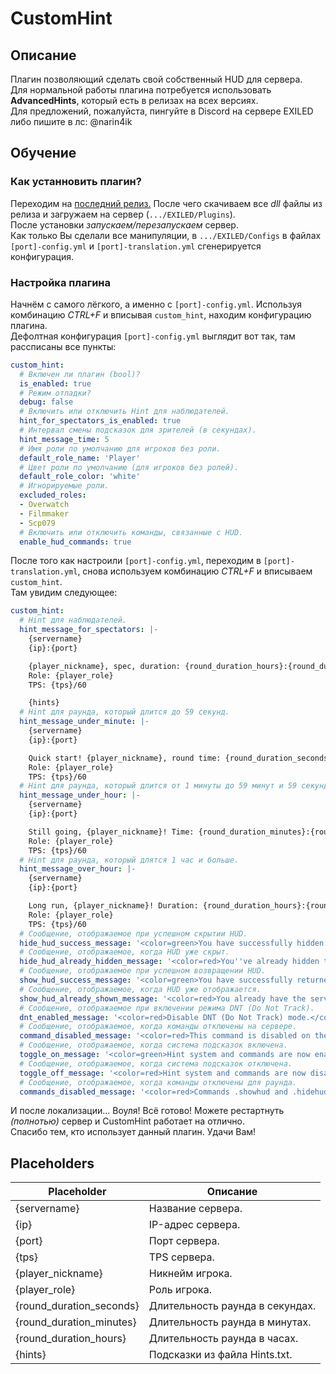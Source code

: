 # CustomHint
## Описание
Плагин позволяющий сделать свой собственный HUD для сервера.  
Для нормальной работы плагина потребуется использовать **AdvancedHints**, который есть в релизах на всех версиях.  
Для предложений, пожалуйста, пингуйте в Discord на сервере EXILED либо пишите в лс: @narin4ik  
## Обучение
### Как устанновить плагин?
Переходим на [последний релиз.](https://github.com/BTF-SCPSL/CustomHint/releases) После чего скачиваем все *dll* файлы из релиза и загружаем на сервер (`.../EXILED/Plugins`).  
После установки *запускаем/перезапускаем* сервер.  
Как только Вы сделали все манипуляции, в `.../EXILED/Configs` в файлах `[port]-config.yml` и `[port]-translation.yml` сгенерируется конфигурация.
### Настройка плагина
Начнём с самого лёгкого, а именно с `[port]-config.yml`. Используя комбинацию *CTRL+F* и вписывая `custom_hint`, находим конфигурацию плагина.  
Дефолтная конфигурация `[port]-config.yml` выглядит вот так, там рассписаны все пункты:
```yaml
custom_hint:
  # Включен ли плагин (bool)?
  is_enabled: true
  # Режим отладки?
  debug: false
  # Включить или отключить Hint для наблюдателей.
  hint_for_spectators_is_enabled: true
  # Интервал смены подсказок для зрителей (в секундах).
  hint_message_time: 5
  # Имя роли по умолчанию для игроков без роли.
  default_role_name: 'Player'
  # Цвет роли по умолчанию (для игроков без ролей).
  default_role_color: 'white'
  # Игнорируемые роли.
  excluded_roles:
  - Overwatch
  - Filmmaker
  - Scp079
  # Включить или отключить команды, связанные с HUD.
  enable_hud_commands: true
```
После того как настроили `[port]-config.yml`, переходим в `[port]-translation.yml`, снова используем комбинацию *CTRL+F* и вписываем `custom_hint`.  
Там увидим следующее:
```yaml
custom_hint:
  # Hint для наблюдателей.
  hint_message_for_spectators: |-
    {servername}
    {ip}:{port}

    {player_nickname}, spec, duration: {round_duration_hours}:{round_duration_minutes}:{round_duration_seconds}.
    Role: {player_role}
    TPS: {tps}/60

    {hints}
  # Hint для раунда, который длится до 59 секунд.
  hint_message_under_minute: |-
    {servername}
    {ip}:{port}

    Quick start! {player_nickname}, round time: {round_duration_seconds}s.
    Role: {player_role}
    TPS: {tps}/60
  # Hint для раунда, который длится от 1 минуты до 59 минут и 59 секунд.
  hint_message_under_hour: |-
    {servername}
    {ip}:{port}

    Still going, {player_nickname}! Time: {round_duration_minutes}:{round_duration_seconds}.
    Role: {player_role}
    TPS: {tps}/60
  # Hint для раунда, который длятся 1 час и больше.
  hint_message_over_hour: |-
    {servername}
    {ip}:{port}

    Long run, {player_nickname}! Duration: {round_duration_hours}:{round_duration_minutes}:{round_duration_seconds}.
    Role: {player_role}
    TPS: {tps}/60
  # Сообщение, отображаемое при успешном скрытии HUD.
  hide_hud_success_message: '<color=green>You have successfully hidden the server HUD! To get the HUD back, use .showhud</color>'
  # Сообщение, отображаемое, когда HUD уже скрыт.
  hide_hud_already_hidden_message: '<color=red>You''ve already hidden the HUD server.</color>'
  # Сообщение, отображаемое при успешном возвращении HUD.
  show_hud_success_message: '<color=green>You have successfully returned the server HUD! To hide again, use .hidehud</color>'
  # Сообщение, отображаемое, когда HUD уже отображается.
  show_hud_already_shown_message: '<color=red>You already have the server HUD displayed.</color>'
  # Сообщение, отображаемое при включении режима DNT (Do Not Track).
  dnt_enabled_message: '<color=red>Disable DNT (Do Not Track) mode.</color>'
  # Сообщение, отображаемое, когда команды отключены на сервере.
  command_disabled_message: '<color=red>This command is disabled on the server.</color>'
  # Сообщение, отображаемое, когда система подсказок включена.
  toggle_on_message: '<color=green>Hint system and commands are now enabled for this round.</color>'
  # Сообщение, отображаемое, когда система подсказок отключена.
  toggle_off_message: '<color=red>Hint system and commands are now disabled for this round.</color>'
  # Сообщение, отображаемое, когда команды отключены для раунда.
  commands_disabled_message: '<color=red>Commands .showhud and .hidehud are disabled for this round.</color>'
```
И после локализации... Воуля! Всё готово! Можете рестартнуть *(полнотью)* сервер и CustomHint работает на отлично.  
Спасибо тем, кто использует данный плагин. Удачи Вам!  
## Placeholders
| Placeholder       | Описание                                 |
| ----------------- | ---------------------------------------- |
| {servername}      | Название сервера.                            |
| {ip}              | IP-адрес сервера.                       |
| {port}            | Порт сервера.                           |
| {tps}             | TPS сервера.                            |
| {player_nickname} | Никнейм игрока.                         |
| {player_role}     | Роль игрока.                            |
| {round_duration_seconds} | Длительность раунда в секундах.    |
| {round_duration_minutes} | Длительность раунда в минутах.    |
| {round_duration_hours}   | Длительность раунда в часах.      |
| {hints}           | Подсказки из файла Hints.txt.  |
